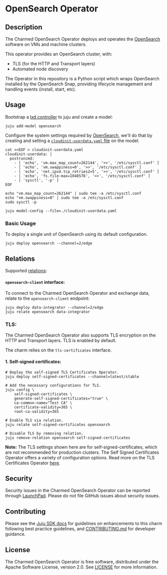 # OpenSearch Operator

## Description

The Charmed OpenSearch Operator deploys and operates the [OpenSearch](https://opensearch.org/) software on VMs and machine clusters.

This operator provides an OpenSearch cluster, with:
- TLS (for the HTTP and Transport layers)
- Automated node discovery

The Operator in this repository is a Python script which wraps OpenSearch installed by the OpenSearch Snap, providing lifecycle management and handling events (install, start, etc).

## Usage

Bootstrap a [lxd controller](https://juju.is/docs/olm/lxd#heading--create-a-controller) to juju and create a model:

```shell
juju add-model opensearch
```

Configure the system settings required by [OpenSearch](https://opensearch.org/docs/2.6/opensearch/install/important-settings/),
we'll do that by creating and setting a [`cloudinit-userdata.yaml` file](https://juju.is/docs/olm/juju-model-config) on the model.
```
cat <<EOF > cloudinit-userdata.yaml
cloudinit-userdata: |
  postruncmd:
    - [ 'echo', 'vm.max_map_count=262144', '>>', '/etc/sysctl.conf' ]
    - [ 'echo', 'vm.swappiness=0', '>>', '/etc/sysctl.conf' ]
    - [ 'echo', 'net.ipv4.tcp_retries2=5', '>>', '/etc/sysctl.conf' ]
    - [ 'echo', 'fs.file-max=1048576', '>>', '/etc/sysctl.conf' ]
    - [ 'sysctl', '-p' ]
EOF

echo "vm.max_map_count=262144" | sudo tee -a /etc/sysctl.conf
echo "vm.swappiness=0" | sudo tee -a /etc/sysctl.conf
sudo sysctl -p

juju model-config --file=./cloudinit-userdata.yaml
```

### Basic Usage
To deploy a single unit of OpenSearch using its default configuration.

```shell
juju deploy opensearch --channel=2/edge
```

## Relations

Supported [relations](https://juju.is/docs/olm/relations):

#### `opensearch-client` interface:

To connect to the Charmed OpenSearch Operator and exchange data, relate to the `opensearch-client` endpoint:

```shell
juju deploy data-integrator --channel=2/edge
juju relate opensearch data-integrator
```

### TLS:

The Charmed OpenSearch Operator also supports TLS encryption on the HTTP and Transport layers. TLS is enabled by default.

The charm relies on the `tls-certificates` interface.

#### 1. Self-signed certificates:

```shell
# Deploy the self-signed TLS Certificates Operator.
juju deploy self-signed-certificates --channel=latest/stable

# Add the necessary configurations for TLS.
juju config \
    self-signed-certificates \
    generate-self-signed-certificates="true" \
    ca-common-name="Test CA" \
    certificate-validity=365 \
    root-ca-validity=365
    
# Enable TLS via relation.
juju relate self-signed-certificates opensearch

# Disable TLS by removing relation.
juju remove-relation opensearch self-signed-certificates
```

**Note:** The TLS settings shown here are for self-signed-certificates, which are not recommended for production clusters. The Self Signed Certificates Operator offers a variety of configuration options. Read more on the TLS Certificates Operator [here](https://charmhub.io/self-signed-certificates).

## Security
Security issues in the Charmed OpenSearch Operator can be reported through [LaunchPad](https://wiki.ubuntu.com/DebuggingSecurity#How%20to%20File). Please do not file GitHub issues about security issues.

## Contributing

Please see the [Juju SDK docs](https://juju.is/docs/sdk) for guidelines on enhancements to this charm following best practice guidelines, and [CONTRIBUTING.md](https://github.com/canonical/opensearch-operator/blob/main/CONTRIBUTING.md) for developer guidance.

## License
The Charmed OpenSearch Operator is free software, distributed under the Apache Software License, version 2.0. See [LICENSE](https://github.com/canonical/opensearch-operator/blob/main/LICENSE) for more information.

